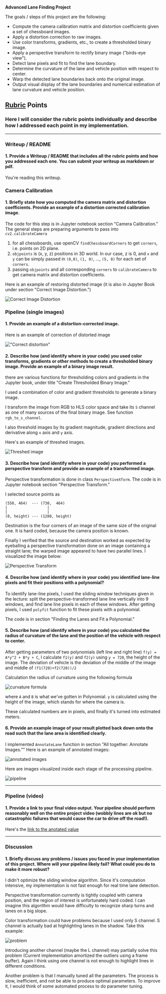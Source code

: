 **Advanced Lane Finding Project**

The goals / steps of this project are the following:

* Compute the camera calibration matrix and distortion coefficients given a set of chessboard images.
* Apply a distortion correction to raw images.
* Use color transforms, gradients, etc., to create a thresholded binary image.
* Apply a perspective transform to rectify binary image ("birds-eye view").
* Detect lane pixels and fit to find the lane boundary.
* Determine the curvature of the lane and vehicle position with respect to center.
* Warp the detected lane boundaries back onto the original image.
* Output visual display of the lane boundaries and numerical estimation of lane curvature and vehicle position.

## [Rubric](https://review.udacity.com/#!/rubrics/571/view) Points
### Here I will consider the rubric points individually and describe how I addressed each point in my implementation.  

---
### Writeup / README

#### 1. Provide a Writeup / README that includes all the rubric points and how you addressed each one.  You can submit your writeup as markdown or pdf.

You're reading this writeup.

### Camera Calibration

#### 1. Briefly state how you computed the camera matrix and distortion coefficients. Provide an example of a distortion corrected calibration image.

The code for this step is in Jupyter notebook section "Camera Calibration." The general steps are preparing arguments to pass into `cv2.calibrateCamera`

 1. for all chessboards, use openCV `findChessboardCorners` to get `corners`, i.e. points on 2D plane.
 2. `objpoints` is (x, y, z) positions in 3D world. In our case, z is 0, and `x` and `y` can be simply passed in `(0,0)`, `(1, 0)`, ..., `(5, 8)` for each set of `corners`.
 3. passing `objpoints` and all corresponding `corners` to `calibrateCamera` to get camera matrix and distortion coefficients.

Here is an example of restoring distorted image (it is also in Jupyter Book under section "Correct Image Distortion.")

![Correct Image Distortion](./output_images/camera-calibration.png)

### Pipeline (single images)

#### 1. Provide an example of a distortion-corrected image.
Here is an example of correction of distorted image

!["Correct distortion"](./output_images/correct-distortion.png)

#### 2. Describe how (and identify where in your code) you used color transforms, gradients or other methods to create a thresholded binary image.  Provide an example of a binary image result.

there are various functions for thresholding colors and gradients in the Jupyter book, under title "Create Thresholded Binary Image."

I used a combination of color and gradient thresholds to generate a binary image.

I transform the image from RGB to HLS color space and take its `S` channel as one of many sources of the final binary image. See function `rgb_to_s_channel`.

I also threshold images by its gradient magnitude, gradient directions and derivative along `x` axis and `y` axis.

Here's an example of threshed images.

![Threshed image](./output_images/threshed-example.png)

#### 3. Describe how (and identify where in your code) you performed a perspective transform and provide an example of a transformed image.

Perspective transformation is done in class `PerspectiveXform`. The code is in Jupyter notebook section "Perspective Transform."

I selected source points as

```
(550, 464)  --- (730,  464)
|                  |
|                  |
(0, height) --- (1280, height)
```

Destination is the four corners of an image of the same size of the original one. It is hard coded, because the camera position is known.

Finally I verified that the source and destination worked as expected by eyeballing a perspective transformation done on an image containing a straight lane; the warped image appeared to have two parallel lines. I visualized the image below:

![Perspective Transform](./output_images/perspective-xform.png)

#### 4. Describe how (and identify where in your code) you identified lane-line pixels and fit their positions with a polynomial?

To identify lane-line pixels, I used the sliding window techniques given in the lecture: split the perspective-transformed lane line vertically into 9 windows, and find lane line pixels in each of these windows. After getting pixels, I used `polyfit` function to fit these pixels with a polynomial.

The code is in section "Finding the Lanes and Fit a Polynomial."

#### 5. Describe how (and identify where in your code) you calculated the radius of curvature of the lane and the position of the vehicle with respect to center.

After getting parameters of two polynomials (left line and right line) `f(y) = A*y^2 + B*y + C`, I calculate `f1(y)` and `f2(y)` using `y = 720`, the height of the image. The deviation of vehicle is the deviation of the middle of the image and middle of `(f1(720)+f2(720))/2`

Calculation the radius of curvature using the following formula

![curvature formula](./output_images/curvature-formula.png)

where `A` and `B` is what we've gotten in Polynomial. `y` is calculated using the height of the image, which stands for where the camera is.

These calculated numbers are in pixels, and finally it's turned into estimated meters.

#### 6. Provide an example image of your result plotted back down onto the road such that the lane area is identified clearly.

I implemented `AnnotateLane` function in section "All together: Annotate Images."" Here is an example of annotated images:

![annotated images](./output_images/plot-back.png)

Here are images visualized inside each stage of the processing pipeline.

![pipeline](./output_images/pipeline.png)

---

### Pipeline (video)

#### 1. Provide a link to your final video output.  Your pipeline should perform reasonably well on the entire project video (wobbly lines are ok but no catastrophic failures that would cause the car to drive off the road!).

Here's the [link to the anotated value](./annotated_project_video.mp4)

---

### Discussion

#### 1. Briefly discuss any problems / issues you faced in your implementation of this project.  Where will your pipeline likely fail?  What could you do to make it more robust?

I didn't optimize the sliding window algorithm. Since it's computation intensive, my implementation is not fast enough for real time lane detection.

Perspective transformation currently is tightly coupled with camera position, and the region of interest is unfortunately hard coded. I can imagine this algorithm would have difficulty to recognize sharp turns and lanes on a big slope.

Color transformation could have problems because I used only S channel. S channel is actually bad at highlighting lanes in the shadow. Take this example:

![problem](./output_images/problem-image.png)

Introducing another channel (maybe the L channel) may partially solve this problem (Current implementation amortized the outliers using a frame buffer). Again I think using one channel is not enough to highlight lines in different conditions.

Another problem is that I manually tuned all the parameters. The process is slow, inefficient, and not be able to produce optimal parameters. To improve it, I would think of some automated process to do parameter tuning.
